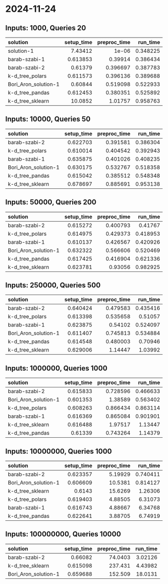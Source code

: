 # 2024-11-24

## Inputs: 1000, Queries 20

| solution             |   setup_time |   preproc_time |   run_time |
|:---------------------|-------------:|---------------:|-----------:|
| solution-1           |     7.43412  |       1e-06    |   0.348225 |
| barab-szabi-1        |     0.613853 |       0.39914  |   0.386434 |
| barab-szabi-2        |     0.61379  |       0.396697 |   0.387783 |
| k-d_tree_polars      |     0.611573 |       0.396136 |   0.389688 |
| Bori_Aron_solution-1 |     0.60844  |       0.519098 |   0.522933 |
| k-d_tree_pandas      |     0.612453 |       0.380351 |   0.525892 |
| k-d_tree_sklearn     |    10.0852   |       1.01757  |   0.958763 |

## Inputs: 10000, Queries 50

| solution             |   setup_time |   preproc_time |   run_time |
|:---------------------|-------------:|---------------:|-----------:|
| barab-szabi-2        |     0.622703 |       0.391581 |   0.386304 |
| k-d_tree_polars      |     0.610014 |       0.404542 |   0.392943 |
| barab-szabi-1        |     0.635875 |       0.401026 |   0.408235 |
| Bori_Aron_solution-1 |     0.630175 |       0.532767 |   0.518358 |
| k-d_tree_pandas      |     0.615042 |       0.385512 |   0.548348 |
| k-d_tree_sklearn     |     0.678697 |       0.885691 |   0.953138 |

## Inputs: 50000, Queries 200

| solution             |   setup_time |   preproc_time |   run_time |
|:---------------------|-------------:|---------------:|-----------:|
| barab-szabi-2        |     0.615272 |       0.400793 |   0.41767  |
| k-d_tree_polars      |     0.614975 |       0.429373 |   0.418953 |
| barab-szabi-1        |     0.610137 |       0.426567 |   0.420926 |
| Bori_Aron_solution-1 |     0.632322 |       0.566606 |   0.520469 |
| k-d_tree_pandas      |     0.617425 |       0.416904 |   0.621336 |
| k-d_tree_sklearn     |     0.623781 |       0.93056  |   0.982925 |

## Inputs: 250000, Queries 500

| solution             |   setup_time |   preproc_time |   run_time |
|:---------------------|-------------:|---------------:|-----------:|
| barab-szabi-2        |     0.640424 |       0.479583 |   0.435416 |
| k-d_tree_polars      |     0.613398 |       0.535658 |   0.51057  |
| barab-szabi-1        |     0.623875 |       0.54102  |   0.524097 |
| Bori_Aron_solution-1 |     0.611407 |       0.745813 |   0.534884 |
| k-d_tree_pandas      |     0.614548 |       0.480003 |   0.70946  |
| k-d_tree_sklearn     |     0.629006 |       1.14447  |   1.03992  |

## Inputs: 1000000, Queries 1000

| solution             |   setup_time |   preproc_time |   run_time |
|:---------------------|-------------:|---------------:|-----------:|
| barab-szabi-2        |     0.615833 |       0.728596 |   0.466633 |
| Bori_Aron_solution-1 |     0.601353 |       1.38589  |   0.563402 |
| k-d_tree_polars      |     0.608263 |       0.866434 |   0.863114 |
| barab-szabi-1        |     0.616369 |       0.865084 |   0.901901 |
| k-d_tree_sklearn     |     0.616488 |       1.97517  |   1.13447  |
| k-d_tree_pandas      |     0.61339  |       0.743264 |   1.14379  |

## Inputs: 10000000, Queries 1000

| solution             |   setup_time |   preproc_time |   run_time |
|:---------------------|-------------:|---------------:|-----------:|
| barab-szabi-2        |     0.623357 |        5.19929 |   0.740411 |
| Bori_Aron_solution-1 |     0.606609 |       10.5381  |   0.814127 |
| k-d_tree_sklearn     |     0.6143   |       15.6269  |   1.26306  |
| k-d_tree_polars      |     0.619403 |        4.88505 |   6.31073  |
| barab-szabi-1        |     0.616743 |        4.88667 |   6.34768  |
| k-d_tree_pandas      |     0.622641 |        3.88705 |   6.74919  |

## Inputs: 100000000, Queries 10000

| solution             |   setup_time |   preproc_time |   run_time |
|:---------------------|-------------:|---------------:|-----------:|
| barab-szabi-2        |     0.66082  |        74.0403 |    3.02126 |
| k-d_tree_sklearn     |     0.615098 |       237.431  |    4.43982 |
| Bori_Aron_solution-1 |     0.659688 |       152.509  |   18.0131  |